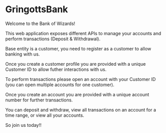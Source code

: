 # GringottsBank
Welcome to the Bank of Wizards!

This web application exposes different APIs to manage your accounts and perform transactions (Deposit & Withdrawal).

Base entity is a customer, you need to register as a customer to allow banking with us.

Once you create a customer profile you are provided with a unique Customer ID to allow futher interactions with us.

To perform transactions please open an account with your Customer ID (you can open multiple accounts for one customer).

Once you create an account you are provided with a unique account number for further transactions.

You can deposit and withdraw, view all transactions on an account for a time range, or view all your accounts.

So join us today!!
